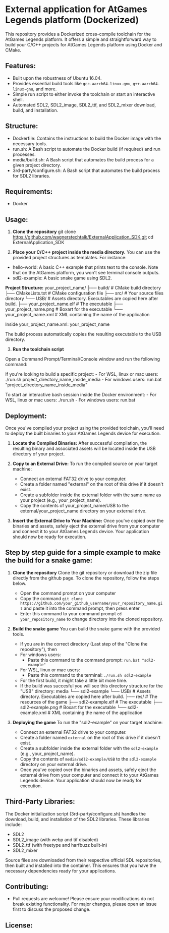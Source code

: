 # External application for AtGames Legends platform (Dockerized)

This repository provides a Dockerized cross-compile toolchain for the AtGames Legends platform. It offers a simple and straightforward way to build your C/C++ projects for AtGames Legends platform using Docker and CMake.

## Features:

- Built upon the robustness of Ubuntu 16.04.
- Provides essential build tools like `gcc-aarch64-linux-gnu`, `g++-aarch64-linux-gnu`, and more.
- Simple run script to either invoke the toolchain or start an interactive shell.
- Automated SDL2, SDL2_image, SDL2_ttf, and SDL2_mixer download, build, and installation.

## Structure:
- Dockerfile: Contains the instructions to build the Docker image with the necessary tools.
- run.sh: A Bash script to automate the Docker build (if required) and run processes.
- media/build.sh: A Bash script that automates the build process for a given project directory.
- 3rd-party/configure.sh: A Bash script that automates the build process for SDL2 libraries.

## Requirements:

- Docker

## Usage:

1. **Clone the repository**
git clone https://github.com/wagnerstechtalk/ExternalApplication_SDK.git
cd ExternalApplication_SDK

2. **Place your C/C++ project inside the media directory.**
You can use the provided project structures as templates. For instance:

- hello-world: A basic C++ example that prints text to the console. Note that on the AtGames platform, you won't see terminal console outputs.
- sdl2-example: A basic snake game using SDL2.

**Project Structure:**
your_project_name/
├── build/                 # CMake build directory
├── CMakeLists.txt         # CMake configuration file
├── src/                   # Your source files directory
└── USB/                   # Assets directory. Executables are copied here after build.
    ├── your_project_name.elf   # The executable
    ├── your_project_name.png   # Boxart for the executable
    └── your_project_name.xml   # XML containing the name of the application

Inside your_project_name.xml:
<root>
    <name>your_project_name</name>
</root>

The build process automatically copies the resulting executable to the USB directory.

3. **Run the toolchain script**

Open a Command Prompt/Terminal/Console window and run the following command:

If you're looking to build a specific project:
	- For WSL, linux or mac users:
		./run.sh project_directory_name_inside_media
	- For windows users:
		run.bat "project_directory_name_inside_media"

To start an interactive bash session inside the Docker environment:
	- For WSL, linux or mac users:
		./run.sh
	- For windows users:
		run.bat

## Deployment:

Once you've compiled your project using the provided toolchain, you'll need to deploy the built binaries to your AtGames Legends device for execution.

1. **Locate the Compiled Binaries:**
After successful compilation, the resulting binary and associated assets will be located inside the USB directory of your project.

2. **Copy to an External Drive:**
To run the compiled source on your target machine:
	- Connect an external FAT32 drive to your computer.
	- Create a folder named "external" on the root of this drive if it doesn't exist.
	- Create a subfolder inside the external folder with the same name as your project (e.g., your_project_name).
	- Copy the contents of your_project_name/USB to the external/your_project_name directory on your external drive.

3. **Insert the External Drive to Your Machine:**
Once you've copied over the binaries and assets, safely eject the external drive from your computer and connect it to your AtGames Legends device. Your application should now be ready for execution.

## Step by step guide for a simple example to make the build for a snake game:

1. **Clone the repository**
Clone the git repository or download the zip file directly from the github page.
To clone the repository, follow the steps below.
	- Open the command prompt on your computer
	- Copy the command `git clone https://github.com/your_github_username/your_repository_name.git` and paste it into the command prompt, then press enter
	- Enter this command to your command prompt `cd your_repository_name` to change directory into the cloned repository.

2. **Build the snake game**
You can build the snake game with the provided tools.
	- If you are in the correct directory (Last step of the "Clone the repository"), then
	- For windows users:
		- Paste this command to the command prompt: `run.bat "sdl2-example"`
	- For WSL, linux or mac users:
		- Paste this command to the terminal: `./run.sh sdl2-example`
	- For the first build, it might take a little bit more time.
	- If the build was succesful you will see this directory structure for the "USB" directory:
		media
		└── sdl2-example
			└── USB/                   # Assets directory. Executables are copied here after build.
				├── res/               # The resources of the game
				├── sdl2-example.elf   # The executable
				├── sdl2-example.png   # Boxart for the executable
				└── sdl2-example.xml   # XML containing the name of the application

3. **Deploying the game**
To run the "sdl2-example" on your target machine:
	- Connect an external FAT32 drive to your computer.
	- Create a folder named `external` on the root of this drive if it doesn't exist.
	- Create a subfolder inside the external folder with the `sdl2-example` (e.g., your_project_name).
	- Copy the contents of `media/sdl2-example/USB` to the `sdl2-example` directory on your external drive.
	- Once you've copied over the binaries and assets, safely eject the external drive from your computer and connect it to your AtGames Legends device. Your application should now be ready for execution.


## Third-Party Libraries:

The Docker initialization script (3rd-party/configure.sh) handles the download, build, and installation of the SDL2 libraries. These libraries include:

- SDL2
- SDL2_image (with webp and tif disabled)
- SDL2_ttf (with freetype and harfbuzz built-in)
- SDL2_mixer

Source files are downloaded from their respective official SDL repositories, then built and installed into the container. This ensures that you have the necessary dependencies ready for your applications.

## Contributing:

- Pull requests are welcome! Please ensure your modifications do not break existing functionality. For major changes, please open an issue first to discuss the proposed change.

## License:

